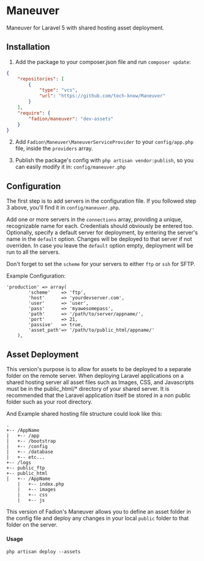 # Maneuver 

Maneuver for Laravel 5 with shared hosting asset deployment.

## Installation

1. Add the package to your composer.json file and run `composer update`:

```json
{
	"repositories": [
        {
            "type": "vcs",
            "url": "https://github.com/tech-know/Maneuver"
        }
    ],
    "require": {
        "fadion/maneuver": "dev-assets"
    }
}
```

2. Add `Fadion\Maneuver\ManeuverServiceProvider` to your `config/app.php` file, inside the `providers` array.

3. Publish the package's config with `php artisan vendor:publish`, so you can easily modify it in: `config/maneuver.php`

## Configuration

The first step is to add servers in the configuration file. If you followed step 3 above, you'll find it in `config/maneuver.php`.

Add one or more servers in the `connections` array, providing a unique, recognizable name for each. Credentials should obviously be entered too. Optionally, specify a default server for deployment, by entering the server's name in the `default` option. Changes will be deployed to that server if not overriden. In case you leave the `default` option empty, deployment will be run to all the servers.

Don't forget to set the `scheme` for your servers to either `ftp` or `ssh` for SFTP.

Example Configuration:

	'production' => array(
            'scheme'    => 'ftp',
            'host'      => 'yourdevserver.com',
            'user'      => 'user',
            'pass'      => 'myawesomepass',
            'path'      => '/path/to/server/appname/',
            'port'      => 21,
            'passive'   => true,
            'asset_path'=> '/path/to/public_html/appname/'
        ),

## Asset Deployment

This version's purpose is to allow for assets to be deployed to a separate folder on the remote server. When deploying Laravel applications on a shared hosting server all asset files such as Images, CSS, and Javascripts must be in the public_html/* directory of your shared server. It is recommended that the Laravel application itself be stored in a non public folder such as your root directory. 

And Example shared hosting file structure could look like this:

	.
	+-- /AppName
	|	+-- /app
	| 	+-- /bootstrap
	|	+-- /config
	|	+-- /database
	| 	+-- etc...
	+-- /logs
	+-- public_ftp
	+-- public_html
	|	+-- /AppName
		| 	+-- index.php
		|	+-- images
		|	+-- css
		|	+-- js

This version of Fadion's Maneuver allows you to define an asset folder in the config file and deploy any changes in your local `public` folder to that folder on the server.

#### Usage

	php artisan deploy --assets
